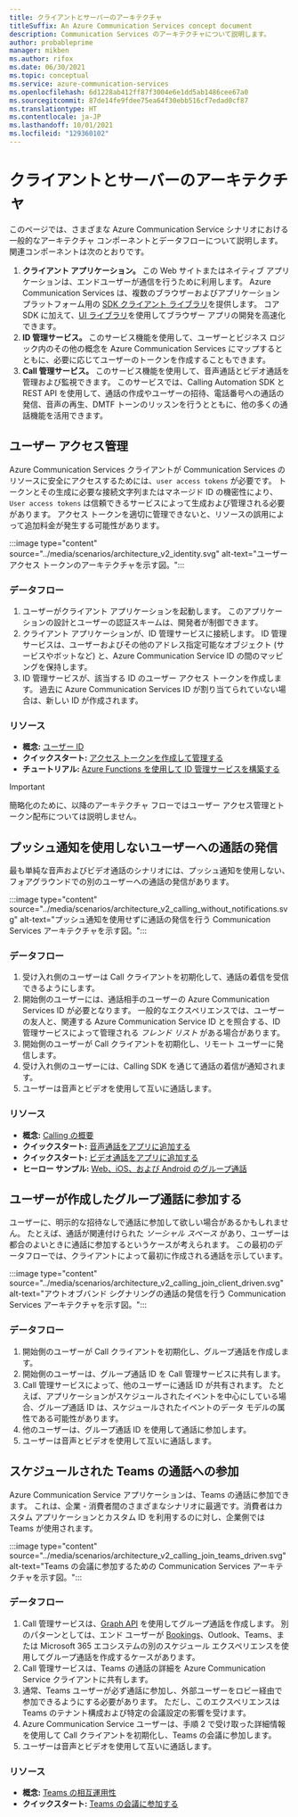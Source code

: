 ```yaml
---
title: クライアントとサーバーのアーキテクチャ
titleSuffix: An Azure Communication Services concept document
description: Communication Services のアーキテクチャについて説明します。
author: probableprime
manager: mikben
ms.author: rifox
ms.date: 06/30/2021
ms.topic: conceptual
ms.service: azure-communication-services
ms.openlocfilehash: 6d1228ab412ff87f3004e6e1dd5ab1486cee67a0
ms.sourcegitcommit: 87de14fe9fdee75ea64f30ebb516cf7edad0cf87
ms.translationtype: HT
ms.contentlocale: ja-JP
ms.lasthandoff: 10/01/2021
ms.locfileid: "129360102"
---
```

# <a name="client-and-server-architecture"></a>クライアントとサーバーのアーキテクチャ

このページでは、さまざまな Azure Communication Service シナリオにおける一般的なアーキテクチャ コンポーネントとデータフローについて説明します。 関連コンポーネントは次のとおりです。

1. **クライアント アプリケーション。** この Web サイトまたはネイティブ アプリケーションは、エンドユーザーが通信を行うために利用します。 Azure Communication Services は、複数のブラウザーおよびアプリケーション プラットフォーム用の [SDK クライアント ライブラリ](sdk-options.md)を提供します。 コア SDK に加えて、[UI ライブラリ](https://aka.ms/acsstorybook)を使用してブラウザー アプリの開発を高速化できます。
1. **ID 管理サービス。**  このサービス機能を使用して、ユーザーとビジネス ロジック内のその他の概念を Azure Communication Services にマップするとともに、必要に応じてユーザーのトークンを作成することもできます。
1. **Call 管理サービス。**  このサービス機能を使用して、音声通話とビデオ通話を管理および監視できます。  このサービスでは、Calling Automation SDK と REST API を使用して、通話の作成やユーザーの招待、電話番号への通話の発信、音声の再生、DMTF トーンのリッスンを行うとともに、他の多くの通話機能を活用できます。


## <a name="user-access-management"></a>ユーザー アクセス管理

Azure Communication Services クライアントが Communication Services のリソースに安全にアクセスするためには、`user access tokens` が必要です。 トークンとその生成に必要な接続文字列またはマネージド ID の機密性により、`User access tokens` は信頼できるサービスによって生成および管理される必要があります。 アクセス トークンを適切に管理できないと、リソースの誤用によって追加料金が発生する可能性があります。

:::image type="content" source="../media/scenarios/architecture_v2_identity.svg" alt-text="ユーザー アクセス トークンのアーキテクチャを示す図。":::

### <a name="dataflows"></a>データフロー
1. ユーザーがクライアント アプリケーションを起動します。 このアプリケーションの設計とユーザーの認証スキームは、開発者が制御できます。
2. クライアント アプリケーションが、ID 管理サービスに接続します。 ID 管理サービスは、ユーザーおよびその他のアドレス指定可能なオブジェクト (サービスやボットなど) と、Azure Communication Service ID の間のマッピングを保持します。
3. ID 管理サービスが、該当する ID のユーザー アクセス トークンを作成します。 過去に Azure Communication Services ID が割り当てられていない場合は、新しい ID が作成されます。  

### <a name="resources"></a>リソース
- **概念:** [ユーザー ID](identity-model.md)
- **クイックスタート:** [アクセス トークンを作成して管理する](../quickstarts/access-tokens.md)
- **チュートリアル:** [Azure Functions を使用して ID 管理サービスを構築する](../tutorials/trusted-service-tutorial.md)

> [!IMPORTANT]
> 簡略化のために、以降のアーキテクチャ フローではユーザー アクセス管理とトークン配布については説明しません。


## <a name="calling-a-user-without-push-notifications"></a>プッシュ通知を使用しないユーザーへの通話の発信
最も単純な音声およびビデオ通話のシナリオには、プッシュ通知を使用しない、フォアグラウンドでの別のユーザーへの通話の発信があります。

:::image type="content" source="../media/scenarios/architecture_v2_calling_without_notifications.svg" alt-text="プッシュ通知を使用せずに通話の発信を行う Communication Services アーキテクチャを示す図。":::

### <a name="dataflows"></a>データフロー

1. 受け入れ側のユーザーは Call クライアントを初期化して、通話の着信を受信できるようにします。
2. 開始側のユーザーには、通話相手のユーザーの Azure Communication Services ID が必要となります。 一般的なエクスペリエンスでは、ユーザーの友人と、関連する Azure Communication Service ID とを照合する、ID 管理サービスによって管理される *フレンド リスト* がある場合があります。
3. 開始側のユーザーが Call クライアントを初期化し、リモート ユーザーに発信します。
4. 受け入れ側のユーザーには、Calling SDK を通じて通話の着信が通知されます。
5. ユーザーは音声とビデオを使用して互いに通話します。

### <a name="resources"></a>リソース
- **概念:** [Calling の概要](voice-video-calling/calling-sdk-features.md)
- **クイックスタート:** [音声通話をアプリに追加する](../quickstarts/voice-video-calling/getting-started-with-calling.md)
- **クイックスタート:** [ビデオ通話をアプリに追加する](../quickstarts/voice-video-calling/get-started-with-video-calling.md)
- **ヒーロー サンプル:** [Web、iOS、および Android のグループ通話](../samples/calling-hero-sample.md)


## <a name="joining-a-user-created-group-call"></a>ユーザーが作成したグループ通話に参加する
ユーザーに、明示的な招待なしで通話に参加して欲しい場合があるかもしれません。 たとえば、通話が関連付けられた *ソーシャル スペース* があり、ユーザーは都合のよいときに通話に参加するというケースが考えられます。 この最初のデータフローでは、クライアントによって最初に作成される通話を示しています。

:::image type="content" source="../media/scenarios/architecture_v2_calling_join_client_driven.svg" alt-text="アウトオブバンド シグナリングの通話の発信を行う Communication Services アーキテクチャを示す図。":::

### <a name="dataflows"></a>データフロー
1. 開始側のユーザーが Call クライアントを初期化し、グループ通話を作成します。
2. 開始側のユーザーは、グループ通話 ID を Call 管理サービスに共有します。
3. Call 管理サービスによって、他のユーザーに通話 ID が共有されます。 たとえば、アプリケーションがスケジュールされたイベントを中心にしている場合、グループ通話 ID は、スケジュールされたイベントのデータ モデルの属性である可能性があります。
4. 他のユーザーは、グループ通話 ID を使用して通話に参加します。
5. ユーザーは音声とビデオを使用して互いに通話します。


## <a name="joining-a-scheduled-teams-call"></a>スケジュールされた Teams の通話への参加
Azure Communication Service アプリケーションは、Teams の通話に参加できます。 これは、企業 - 消費者間のさまざまなシナリオに最適です。消費者はカスタム アプリケーションとカスタム ID を利用するのに対し、企業側では Teams が使用されます。

:::image type="content" source="../media/scenarios/architecture_v2_calling_join_teams_driven.svg" alt-text="Teams の会議に参加するための Communication Services アーキテクチャを示す図。":::


### <a name="dataflows"></a>データフロー
1. Call 管理サービスは、[Graph API](/graph/api/resources/onlinemeeting?view=graph-rest-1.0&preserve-view=true) を使用してグループ通話を作成します。 別のパターンとしては、エンド ユーザーが [Bookings](https://www.microsoft.com/microsoft-365/business/scheduling-and-booking-app)、Outlook、Teams、または Microsoft 365 エコシステムの別のスケジュール エクスペリエンスを使用してグループ通話を作成するケースがあります。
2. Call 管理サービスは、Teams の通話の詳細を Azure Communication Service クライアントに共有します。
3. 通常、Teams ユーザーが必ず通話に参加し、外部ユーザーをロビー経由で参加できるようにする必要があります。 ただし、このエクスペリエンスは Teams のテナント構成および特定の会議設定の影響を受けます。
4. Azure Communication Service ユーザーは、手順 2 で受け取った詳細情報を使用して Call クライアントを初期化し、Teams の会議に参加します。
5. ユーザーは音声とビデオを使用して互いに通話します。

### <a name="resources"></a>リソース
- **概念:** [Teams の相互運用性](teams-interop.md)
- **クイックスタート:** [Teams の会議に参加する](../quickstarts/voice-video-calling/get-started-teams-interop.md)
